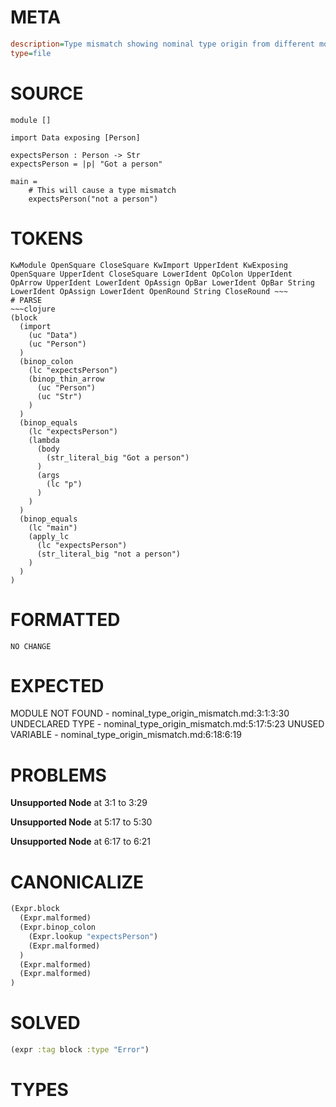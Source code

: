 # META
~~~ini
description=Type mismatch showing nominal type origin from different module
type=file
~~~
# SOURCE
~~~roc
module []

import Data exposing [Person]

expectsPerson : Person -> Str
expectsPerson = |p| "Got a person"

main =
    # This will cause a type mismatch
    expectsPerson("not a person")
~~~
# TOKENS
~~~text
KwModule OpenSquare CloseSquare KwImport UpperIdent KwExposing OpenSquare UpperIdent CloseSquare LowerIdent OpColon UpperIdent OpArrow UpperIdent LowerIdent OpAssign OpBar LowerIdent OpBar String LowerIdent OpAssign LowerIdent OpenRound String CloseRound ~~~
# PARSE
~~~clojure
(block
  (import
    (uc "Data")
    (uc "Person")
  )
  (binop_colon
    (lc "expectsPerson")
    (binop_thin_arrow
      (uc "Person")
      (uc "Str")
    )
  )
  (binop_equals
    (lc "expectsPerson")
    (lambda
      (body
        (str_literal_big "Got a person")
      )
      (args
        (lc "p")
      )
    )
  )
  (binop_equals
    (lc "main")
    (apply_lc
      (lc "expectsPerson")
      (str_literal_big "not a person")
    )
  )
)
~~~
# FORMATTED
~~~roc
NO CHANGE
~~~
# EXPECTED
MODULE NOT FOUND - nominal_type_origin_mismatch.md:3:1:3:30
UNDECLARED TYPE - nominal_type_origin_mismatch.md:5:17:5:23
UNUSED VARIABLE - nominal_type_origin_mismatch.md:6:18:6:19
# PROBLEMS
**Unsupported Node**
at 3:1 to 3:29

**Unsupported Node**
at 5:17 to 5:30

**Unsupported Node**
at 6:17 to 6:21

# CANONICALIZE
~~~clojure
(Expr.block
  (Expr.malformed)
  (Expr.binop_colon
    (Expr.lookup "expectsPerson")
    (Expr.malformed)
  )
  (Expr.malformed)
  (Expr.malformed)
)
~~~
# SOLVED
~~~clojure
(expr :tag block :type "Error")
~~~
# TYPES
~~~roc
~~~
